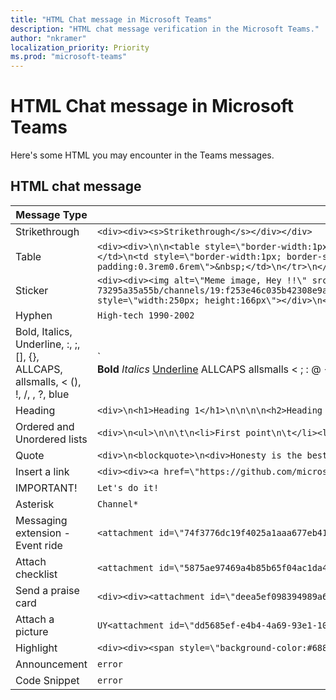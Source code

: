 ```yaml
---
title: "HTML Chat message in Microsoft Teams"
description: "HTML chat message verification in the Microsoft Teams."
author: "nkramer"
localization_priority: Priority
ms.prod: "microsoft-teams"
---
```


# HTML Chat message  in Microsoft Teams

Here's some HTML you may encounter in the Teams messages.


## HTML chat message

|Message Type|Content Property|Microsoft Teams Supported|
|--------|-----------|---------|
|Strikethrough|`<div><div><s>Strikethrough</s></div></div>`|Yes|
|Table|`<div><div>\n\n<table style=\"border-width:1px; border-style:solid; width:100%\">\n<colgroup><col style=\"width:50%\"><col style=\"width:50%\"></colgroup>\n<tbody>\n<tr style=\"border-width:1px; border-style:solid\">\n<td style=\"border-width:1px; border-style:solid; padding:0.3rem 0.6rem\"><strong>Name</strong></td>\n<td style=\"border-width:1px; border-style:solid; padding:0.3rem0.6rem\"><strong>Description</strong></td>\n</tr>\n<tr style=\"border-width:1px; border-style:solid\">\n<td style=\"border-width:1px; border-style:solid; padding:0.3rem 0.6rem\">&nbsp;</td>\n<td style=\"border-width:1px; border-style:solid; padding:0.3rem0.6rem\">&nbsp;</td>\n</tr>\n</tbody>\n</table>\n\n</div>\n</div>`|Yes|
|Sticker|`<div><div><img alt=\"Meme image, Hey !!\" src=\"https://graph.microsoft.com/beta/teams/32e3b156-66b2-4135-9aeb-73295a35a55b/channels/19:f253e46c035b42308e9a4a22a87037af@thread.skype/messages/1591170271279/hostedContents/aWQ9eF8wLWV1cy1kNi1mMzk4YmU3ZmE5ZmUxODc0NWUxYzcwMGU1ZjM2ZWFjZSx0eXBlPTEsdXJsPWh0dHBzOi8vdXMtYXBpLmFzbS5za3lwZS5jb20vdjEvb2JqZWN0cy8wLWV1cy1kNi1mMzk4YmU3ZmE5ZmUxODc0NWUxYzcwMGU1ZjM2ZWFjZS92aWV3cy9pbWdv/$value\" style=\"width:250px; height:166px\"></div>\n</div>`|Yes|
|Hyphen|`High-tech 1990-2002`|Yes|
|Bold, Italics, Underline, :, ;, [], {}, ALLCAPS, allsmalls, < (), !, /, \, ?, blue|`<div><div><strong>Bold</strong> <em>Italics</em> <u>Underline</u>&nbsp;ALLCAPS allsmalls < ; : @ --&gt; {} [] () '' | \\ / ? <span style=\"color:#6888c9\">Blue</span></div>\n</div>`|\ and > not supported|
|Heading|`<div>\n<h1>Heading 1</h1>\n\n\n\n<h2>Heading 2</h2>\n\n\n\n<h3>Heading 3</h3>\n\n</div>`|Yes|
|Ordered and Unordered lists|`<div>\n<ul>\n\n\t\n<li>First point\n\t</li><li>Second point\n\t</li><li>Third&nbsp;point\n</li></ul>\n\n\n\n<ol>\n\n\t\n<li>First step\n\t</li><li>Second step\n\t</li><li>Third step\n</li></ol>\n\n</div>`|Yes|
|Quote|`<div>\n<blockquote>\n<div>Honesty is the best policy!</div>\n</blockquote>\n\n</div>`|Yes|
|Insert a link|`<div><div><a href=\"https://github.com/microsoftgraph/microsoft-graph-docs/blob/master/concepts/changelog.md\" rel=\"noreferrer noopener\" target=\"_blank\" title=\"https://github.com/microsoftgraph/microsoft-graph-docs/blob/master/concepts/changelog.md\">Changelog</a></div>\n</div>`|Yes|
|IMPORTANT!|`Let's do it!`|Yes|
|Asterisk|`Channel*`|Yes|
|Messaging extension - Event ride|`<attachment id=\"74f3776dc19f4025a1aaa677eb4167f6\"></attachment>`|Yes|
|Attach checklist|`<attachment id=\"5875ae97469a4b85b65f04ac1da4f040\"></attachment>`|Yes|
|Send a praise card|`<div><div><attachment id=\"deea5ef098394989a6db5ec55f77ee1a\"></attachment></div></div> <div><at id=\"0\">Meenakshi Yeswanth (Ushta Te Consultancy Services) </at> </div>`|Yes|
|Attach a picture|`UY<attachment id=\"dd5685ef-e4b4-4a69-93e1-10c97ce9e2a4\"></attachment>`|Yes|
|Highlight|`<div><div><span style=\"background-color:#6888c9\">Highlighting</span></div></div>`|Yes|
|Announcement|`error`|No|
|Code Snippet|`error`|No|

